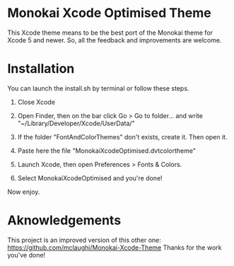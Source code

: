 Monokai Xcode Optimised Theme 
=======

This Xcode theme means to be the best port of the Monokai theme for Xcode 5 and newer.
So, all the feedback and improvements are welcome.


Installation
=======
You can launch the install.sh by terminal or follow these steps.

1) Close Xcode

2) Open Finder, then on the bar click Go > Go to folder... and write "~/Library/Developer/Xcode/UserData/"

3) If the folder "FontAndColorThemes" don't exists, create it. Then open it.

4) Paste here the file "MonokaiXcodeOptimised.dvtcolortheme"

5) Launch Xcode, then open Preferences > Fonts & Colors.

6) Select MonokaiXcodeOptimised and you're done!


Now enjoy.


Aknowledgements
=======
This project is an improved version of this other one:
https://github.com/mclaughj/Monokai-Xcode-Theme
Thanks for the work you've done!

